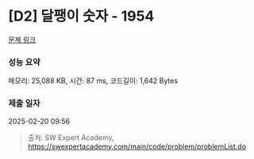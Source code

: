 # [D2] 달팽이 숫자 - 1954 

[문제 링크](https://swexpertacademy.com/main/code/problem/problemDetail.do?contestProbId=AV5PobmqAPoDFAUq) 

### 성능 요약

메모리: 25,088 KB, 시간: 87 ms, 코드길이: 1,642 Bytes

### 제출 일자

2025-02-20 09:56



> 출처: SW Expert Academy, https://swexpertacademy.com/main/code/problem/problemList.do